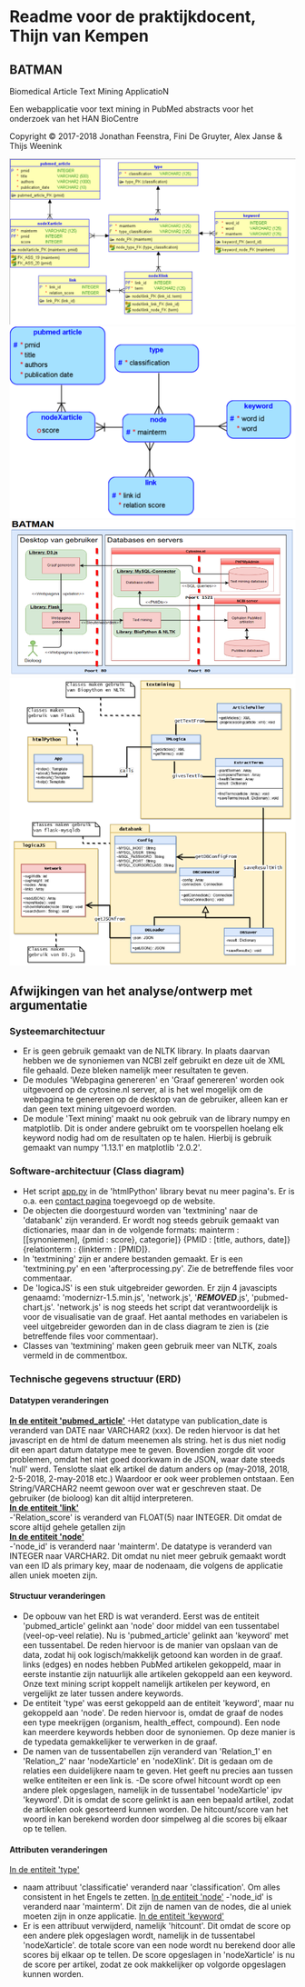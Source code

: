 # Readme voor de praktijkdocent, Thijn van Kempen

## BATMAN
Biomedical Article Text Mining ApplicatioN

Een webapplicatie voor text mining in PubMed abstracts voor het onderzoek van het HAN BioCentre

Copyright :copyright: 2017-2018
Jonathan Feenstra, Fini De Gruyter, Alex Janse & Thijs Weenink

![Alt text](static/img/technical-erd.png?raw=true 'Technisch ERD')
![Alt text](static/img/logical-erd.png?raw=true 'logisch ERD')
![Alt text](static/img/systemarchitecture.png?raw=true 'Systeemarchitectuur')
![Alt text](static/img/classdiagram.png?raw=true 'Software-architectuur (Class diagram)')

## Afwijkingen van het analyse/ontwerp met argumentatie

### Systeemarchitectuur
- Er is geen gebruik gemaakt van de NLTK library. In plaats daarvan hebben we de synoniemen van NCBI zelf gebruikt en deze uit de XML file gehaald. Deze bleken namelijk meer resultaten te geven.
- De modules 'Webpagina genereren' en 'Graaf genereren' worden ook uitgevoerd op de cytosine.nl server, al is het wel mogelijk om de webpagina te genereren op de desktop van de gebruiker, alleen kan er dan geen text mining uitgevoerd worden.
- De module 'Text mining' maakt nu ook gebruik van de library numpy en matplotlib. Dit is onder andere gebruikt om te voorspellen hoelang elk keyword nodig had om de resultaten op te halen. Hierbij is gebruik gemaakt van numpy '1.13.1' en matplotlib '2.0.2'.

### Software-architectuur (Class diagram)
- Het script [app.py](https://github.com/JonathanFeenstra/BATMAN/blob/master/app.py) in de 'htmlPython' library bevat nu meer pagina's. Er is o.a. een [contact pagina](https://github.com/JonathanFeenstra/BATMAN/blob/master/templates/contact.html) toegevoegd op de website.
- De objecten die doorgestuurd worden van 'textmining' naar de 'databank' zijn veranderd. Er wordt nog steeds gebruik gemaakt van dictionaries, maar dan in de volgende formats:
mainterm : [[synoniemen], {pmid : score}, categorie]}
{PMID : [title, authors, date]}
{relationterm : {linkterm : [PMID]}.
- In 'textmining' zijn er andere bestanden gemaakt. Er is een 'textmining.py' en een 'afterprocessing.py'. Zie de betreffende files voor commentaar.
- De 'logicaJS' is een stuk uitgebreider geworden. Er zijn 4 javascipts genaamd: 'modernizr-1.5.min.js', 'network.js', '***REMOVED***.js', 'pubmed-chart.js'. 'network.js' is nog steeds het script dat verantwoordelijk is voor de visualisatie van de graaf. Het aantal methodes en variabelen is veel uitgebreider geworden dan in de class diagram te zien is (zie betreffende files voor commentaar).
- Classes van 'textmining' maken geen gebruik meer van NLTK, zoals vermeld in de commentbox.

### Technische gegevens structuur (ERD)

#### Datatypen veranderingen
<b><ins>In de entiteit 'pubmed_article'</ins></b>
-Het datatype van publication_date is veranderd van DATE naar VARCHAR2 (xxx). De reden hiervoor is dat het javascript en de html de datum meenemen als string. het is dus niet nodig dit een apart datum datatype mee te geven. Bovendien zorgde dit voor problemen, omdat het niet goed doorkwam in de JSON, waar date steeds 'null' werd. Tenslotte slaat elk artikel de datum anders op (may-2018, 2018, 2-5-2018, 2-may-2018 etc.) Waardoor er ook weer problemen ontstaan. Een String/VARCHAR2 neemt gewoon over wat er geschreven staat. De gebruiker (de bioloog) kan dit altijd interpreteren.
<br><b><ins>In de entiteit 'link'</ins></b><br>
-'Relation_score' is veranderd van FLOAT(5) naar INTEGER. Dit omdat de score altijd gehele getallen zijn
<br><b><ins>In de entiteit 'node'</ins></b><br>
-'node_id' is veranderd naar 'mainterm'. De datatype is veranderd van INTEGER naar VARCHAR2. Dit omdat nu niet meer gebruik gemaakt wordt van een ID als primary key, maar de nodenaam, die volgens de applicatie allen uniek moeten zijn.

#### Structuur veranderingen
- De opbouw van het ERD is wat veranderd. Eerst was de entiteit 'pubmed_article' gelinkt aan 'node' door middel van een tussentabel (veel-op-veel relatie). Nu is 'pubmed_article' gelinkt aan 'keyword' met een tussentabel. De reden hiervoor is de manier van opslaan van de data, zodat hij ook logisch/makkelijk getoond kan worden in de graaf. links (edges) en nodes hebben PubMed artikelen gekoppeld, maar in eerste instantie zijn natuurlijk alle artikelen gekoppeld aan een keyword. Onze text mining script koppelt namelijk artikelen per keyword, en vergelijkt ze later tussen andere keywords.
- De entiteit 'type' was eerst gekoppeld aan de entiteit 'keyword', maar nu gekoppeld aan 'node'. De reden hiervoor is, omdat de graaf de nodes een type meekrijgen (organism, health_effect, compound). Een node kan meerdere keywords hebben door de synoniemen. Op deze manier is de typedata gemakkelijker te verwerken in de graaf.
- De namen van de tussentabellen zijn veranderd van 'Relation_1' en 'Relation_2' naar 'nodeXarticle' en 'nodeXlink'. Dit is gedaan om de relaties een duidelijkere naam te geven. Het geeft nu precies aan tussen welke entiteiten er een link is.
-De score ofwel hitcount wordt op een andere plek opgeslagen, namelijk in de tussentabel 'nodeXarticle' ipv 'keyword'. Dit is omdat de score gelinkt is aan een bepaald artikel, zodat de artikelen ook gesorteerd kunnen worden. De hitcount/score van het woord in kan berekend worden door simpelweg al die scores bij elkaar op te tellen.

#### Attributen veranderingen
<ins>In de entiteit 'type'</ins>
- naam attribuut 'classificatie' veranderd naar 'classification'. Om alles consistent in het Engels te zetten.
<ins>In de entiteit 'node'</ins>
-'node_id' is veranderd naar 'mainterm'. Dit zijn de namen van de nodes, die al uniek moeten zijn in onze applicatie.
<ins>In de entiteit 'keyword'</ins>
- Er is een attribuut verwijderd, namelijk 'hitcount'. Dit omdat de score op een andere plek opgeslagen wordt, namelijk in de tussentabel 'nodeXarticle'. de totale score van een node wordt nu berekend door alle scores bij elkaar op te tellen. De score opgeslagen in 'nodeXarticle' is nu de score per artikel, zodat ze ook makkelijker op volgorde opgeslagen kunnen worden.
